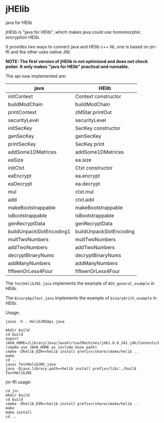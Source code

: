 # jHElib
java for HElib

jHElib is "java for HElib", which makes java could use homomorphic encryption HElib. 

It provides two ways to connect java and HElib c++ lib, one is based on jnr-ffi and the other uses native JNI.

**NOTE: The first version of jHElib is not optimized and does not check poiter. It only makes "java for HElib" practical and runnable.**

The api now implemented are:

| java | HElib |
| ---- | ----- |
| initContext | Context constructor |
| buildModChain | buildModChain |
| printContext | zMStar.printOut |
| securityLevel | securityLevel |
| initSecKey | SecKey constructor |
| genSecKey | genSecKey |
| printSecKey | SecKey print|
| addSome1DMatrices | addSome1DMatrices |
| eaSize | ea.size |
| initCtxt | Ctxt constructor |
| eaEncrypt | ea.encrypt |
| eaDecrypt | ea.decrypt |
| mul | ctxt.mul |
| add | ctxt.add |
| makeBootstrappable | makeBootstrappable |
| isBootstrappable | isBootstrappable |
| genRecryptData | genRecryptData |
| buildUnpackSlotEncoding1 | buildUnpackSlotEncoding |
| multTwoNumbers | multTwoNumbers |
| addTwoNumbers | addTwoNumbers |
| decryptBinaryNums | decryptBinaryNums |
| addManyNumbers | addManyNumbers |
| fifteenOrLess4Four | fifteenOrLess4Four |

The `TestHelibJNI.java` implements the example of `BGV_general_example` in HElib.

The `BinaryApiTest.java` implements the example of `binaryArith_example` in HElib.

Usage:
```
javac -h . HelibJNIApi.java

mkdir build
cd build
export JAVA_HOME=/Library/Java/JavaVirtualMachines/jdk1.8.0_241.jdk/Contents/Home  (cmake use JAVA_HOME as include base path)
cmake -Dhelib_DIR=<helib install prefix>/share/cmake/helib ..
make
cd ..
javac TestHelibJNI.java
java -Djava.library.path=<helib install prefix>/lib/:./build TestHelibJNI
```

jnr-ffi usage:
```
cd jnr
mkdir build
cd build
cmake -Dhelib_DIR=<helib install prefix>/share/cmake/helib ..
make
make install
cd ..

```
